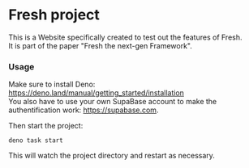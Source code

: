 # Fresh project

This is a Website specifically created to test out the features of Fresh.<br>
It is part of the paper "Fresh the next-gen Framework".

### Usage

Make sure to install Deno: https://deno.land/manual/getting_started/installation <br>
You also have to use your own SupaBase account to make the authentification work: https://supabase.com.


Then start the project:

```
deno task start
```

This will watch the project directory and restart as necessary.
